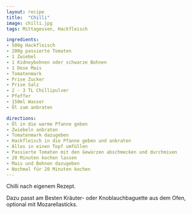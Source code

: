 ```yaml
---
layout: recipe
title:  "Chilli"
image: chilli.jpg
tags: Mittagessen, Hackfleisch

ingredients:
- 500g Hackfleisch
- 200g passierte Tomaten
- 1 Zwiebel
- 1 Kidneybohnen oder schwarze Bohnen
- 1 Dose Mais
- Tomatenmark
- Prise Zucker
- Prise Salz
- 2 - 3 TL Chillipulver
- Pfeffer
- 150ml Wasser
- Öl zum anbraten

directions:
- Öl in die warme Pfanne geben
- Zwiebeln anbraten
- Tomatenmark dazugeben
- Hackfleisch in die Pfanne geben und anbraten
- Alles in einen Topf umfüllen
- Passierte Tomaten mit den Gewürzen abschmecken und durchmixen
- 20 Minuten kochen lassen
- Mais und Bohnen dazugeben
- Nochmal für 20 Minuten kochen
---
```


Chilli nach eigenem Rezept. 

Dazu passt am Besten Kräuter- oder Knoblauchbaguette aus dem Ofen, optional mit Mozarellasticks.

